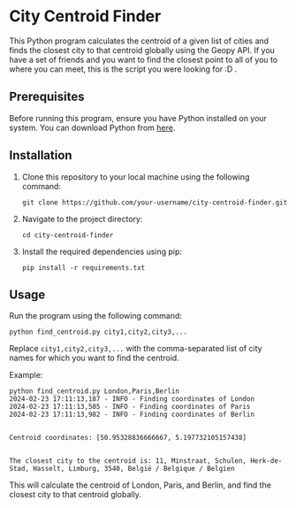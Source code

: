 # City Centroid Finder

This Python program calculates the centroid of a given list of cities and finds the closest city to that centroid globally using the Geopy API.
If you have a set of friends and you want to find the closest point to all of you to where you can meet, this is the script you were looking for :D .

## Prerequisites

Before running this program, ensure you have Python installed on your system. You can download Python from [here](https://www.python.org/downloads/).

## Installation

1. Clone this repository to your local machine using the following command:

    ```
    git clone https://github.com/your-username/city-centroid-finder.git
    ```

2. Navigate to the project directory:

    ```
    cd city-centroid-finder
    ```

3. Install the required dependencies using pip:

    ```
    pip install -r requirements.txt
    ```

## Usage

Run the program using the following command:

    
    python find_centroid.py city1,city2,city3,...
    

Replace `city1,city2,city3,...` with the comma-separated list of city names for which you want to find the centroid.

Example:
    
    python find_centroid.py London,Paris,Berlin
    2024-02-23 17:11:13,187 - INFO - Finding coordinates of London
    2024-02-23 17:11:13,505 - INFO - Finding coordinates of Paris
    2024-02-23 17:11:13,982 - INFO - Finding coordinates of Berlin


    Centroid coordinates: [50.95328836666667, 5.197732105157438]


    The closest city to the centroid is: 11, Minstraat, Schulen, Herk-de-Stad, Hasselt, Limburg, 3540, België / Belgique / Belgien
    


This will calculate the centroid of London, Paris, and Berlin, and find the closest city to that centroid globally.
